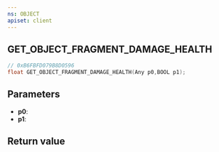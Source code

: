 ```yaml
---
ns: OBJECT
apiset: client
---
```

## GET_OBJECT_FRAGMENT_DAMAGE_HEALTH

```c
// 0xB6FBFD079B8D0596
float GET_OBJECT_FRAGMENT_DAMAGE_HEALTH(Any p0,BOOL p1);
```


## Parameters
* **p0**:
* **p1**:

## Return value